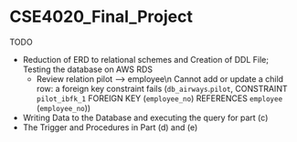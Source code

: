 # CSE4020_Final_Project

TODO
- Reduction of ERD to relational schemes and Creation of DDL File; Testing the database on AWS RDS
  - Review relation pilot --> employee\n
    Cannot add or update a child row: a foreign key constraint fails (`db_airways`.`pilot`, CONSTRAINT `pilot_ibfk_1` FOREIGN KEY (`employee_no`) REFERENCES `employee` (`employee_no`))
- Writing Data to the Database and executing the query for part (c)
- The Trigger and Procedures in Part (d) and (e)
